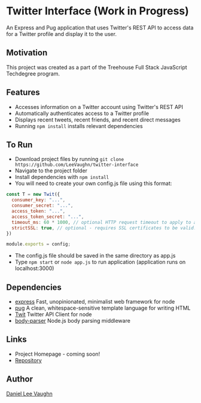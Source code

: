# Twitter Interface (Work in Progress)

An Express and Pug application that uses Twitter's REST API to access data for a Twitter profile and display it to the user.

## Motivation

This project was created as a part of the Treehouse Full Stack JavaScript Techdegree program.

## Features

* Accesses information on a Twitter account using Twitter's REST API
* Automatically authenticates access to a Twitter profile
* Displays recent tweets, recent friends, and recent direct messages
* Running ```npm install``` installs relevant dependencies

## To Run

* Download project files by running ```git clone https://github.com/LeeVaughn/twitter-interface```
* Navigate to the project folder
* Install dependencies with ```npm install```
* You will need to create your own config.js file using this format:

``` javascript
const T = new Twit({
  consumer_key: "...",
  consumer_secret: "...",
  access_token: "...",
  access_token_secret: "...",
  timeout_ms: 60 * 1000, // optional HTTP request timeout to apply to all requests.
  strictSSL: true, // optional - requires SSL certificates to be valid.
})

module.exports = config;
```

* The config.js file should be saved in the same directory as app.js
* Type ```npm start``` or ```node app.js``` to run application (application runs on localhost:3000)

## Dependencies

* [express](https://www.npmjs.com/package/express) Fast, unopinionated, minimalist web framework for node
* [pug](https://www.npmjs.com/package/pug) A clean, whitespace-sensitive template language for writing HTML
* [Twit](https://www.npmjs.com/package/twit) Twitter API Client for node
* [body-parser](https://www.npmjs.com/package/body-parser) Node.js body parsing middleware

## Links

* Project Homepage - coming soon!
* [Repository](https://github.com/LeeVaughn/twitter-interface)

## Author

[Daniel Lee Vaughn](https://github.com/LeeVaughn)